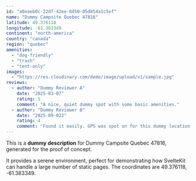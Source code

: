 ```yaml
---
id: "a0eaeb0c-22df-42ee-8d50-05d854a1c5ef"
name: "Dummy Campsite Quebec 47816"
latitude: 49.376118
longitude: -61.383349
continent: "north-america"
country: "canada"
region: "quebec"
amenities:
  - "dog-friendly"
  - "trash"
  - "tent-only"
images:
  - "https://res.cloudinary.com/demo/image/upload/v1/sample.jpg"
reviews:
  - author: "Dummy Reviewer A"
    date: "2025-03-07"
    rating: 5
    comment: "A nice, quiet dummy spot with some basic amenities."
  - author: "Dummy Reviewer B"
    date: "2025-09-022"
    rating: 4
    comment: "Found it easily. GPS was spot on for this dummy location."
---
```


This is a **dummy description** for Dummy Campsite Quebec 47816, generated for the proof of concept.

It provides a serene environment, perfect for demonstrating how SvelteKit can handle a large number of static pages. The coordinates are 49.376118, -61.383349.
